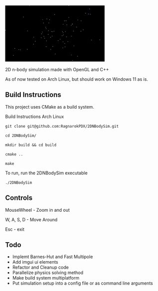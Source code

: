 ![til](/res/output.gif)

2D n-body simulation made with OpenGL and C++

As of now tested on Arch Linux, but should work on Windows 11 as is.

## Build Instructions

This project uses CMake as a build system.

Build Instructions Arch Linux

```
git clone git@github.com:RagnarokPDX/2DNBodySim.git
```

```
cd 2DNBodySim/
```

```
mkdir build && cd build
```

```
cmake ..
```

```
make
```

To run, run the 2DNBodySim executable

```
./2DNBodySim
```

## Controls

MouseWheel - Zoom in and out

W, A, S, D - Move Around

Esc - exit

## Todo

- Implemt Barnes-Hut and Fast Multipole
- Add imgui ui elements
- Refactor and Cleanup code
- Parallelize physics solving method
- Make build system multiplatform
- Put simulation setup into a config file or as command line arguments
